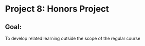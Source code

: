 # Project 8: Honors Project

## Goal:

To develop related learning outside the scope of the regular course
